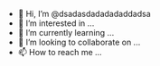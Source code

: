 - 👋 Hi, I’m @dsadasdadadadaddadsa
- 👀 I’m interested in ...
- 🌱 I’m currently learning ...
- 💞️ I’m looking to collaborate on ...
- 📫 How to reach me ...

<!---
dsadasdadadadaddadsa/dsadasdadadadaddadsa is a ✨ special ✨ repository because its `README.md` (this file) appears on your GitHub profile.
You can click the Preview link to take a look at your changes.
--->
